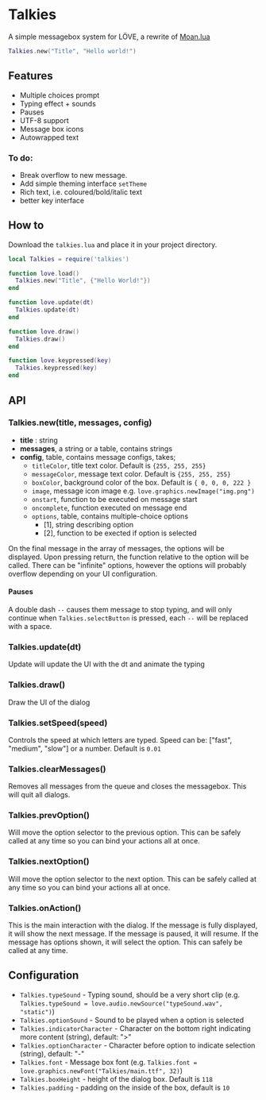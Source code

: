 # Talkies
A simple messagebox system for LÖVE, a rewrite of [Moan.lua](https://github.com/tanema/moan.lua)

```lua
Talkies.new("Title", "Hello world!")
```

## Features
- Multiple choices prompt
- Typing effect + sounds
- Pauses
- UTF-8 support
- Message box icons
- Autowrapped text

### To do:
- Break overflow to new message.
- Add simple theming interface `setTheme`
- Rich text, i.e. coloured/bold/italic text
- better key interface

## How to
Download the `talkies.lua` and place it in your project directory.

```lua
local Talkies = require('talkies')

function love.load()
  Talkies.new("Title", {"Hello World!"})
end

function love.update(dt)
  Talkies.update(dt)
end

function love.draw()
  Talkies.draw()
end

function love.keypressed(key)
  Talkies.keypressed(key)
end
```

## API

### Talkies.new(title, messages, config)
- **title** : string
- **messages**, a string or a table, contains strings
- **config**, table, contains message configs, takes;
  * `titleColor`, title text color. Default is `{255, 255, 255}`
  * `messageColor`, message text color. Default is `{255, 255, 255}`
  * `boxColor`, background color of the box. Default is `{ 0, 0, 0, 222 }`
  * `image`, message icon image e.g. `love.graphics.newImage("img.png")`
  * `onstart`, function to be executed on message start
  * `oncomplete`, function executed on message end
  * `options`, table, contains multiple-choice options
    - [1], string describing option
    - [2], function to be exected if option is selected

On the final message in the array of messages, the options will be displayed.
Upon pressing return, the function relative to the option will be called. There
can be "infinite" options, however the options will probably overflow depending
on your UI configuration.

#### Pauses
A double dash `--` causes them message to stop typing, and will only continue when
`Talkies.selectButton` is pressed, each `--` will be replaced with a space.


### Talkies.update(dt)
Update will update the UI with the dt and animate the typing

### Talkies.draw()
Draw the UI of the dialog

### Talkies.setSpeed(speed)
Controls the speed at which letters are typed. Speed can be: ["fast", "medium", "slow"]
or a number. Default is `0.01`

### Talkies.clearMessages()
Removes all messages from the queue and closes the messagebox. This will quit all dialogs.

### Talkies.prevOption()
Will move the option selector to the previous option. This can be safely called at any
time so you can bind your actions all at once.

### Talkies.nextOption()
Will move the option selector to the next option. This can be safely called at any
time so you can bind your actions all at once.

### Talkies.onAction()
This is the main interaction with the dialog. If the message is fully displayed,
it will show the next message. If the message is paused, it will resume. If the
message has options shown, it will select the option. This can safely be called
at any time.

## Configuration
* `Talkies.typeSound` - Typing sound, should be a very short clip (e.g. `Talkies.typeSound = love.audio.newSource("typeSound.wav", "static")`)
* `Talkies.optionSound` - Sound to be played when a option is selected
* `Talkies.indicatorCharacter` - Character on the bottom right indicating more content (string), default: ">"
* `Talkies.optionCharacter` - Character before option to indicate selection (string), default: "-"
* `Talkies.font` - Message box font (e.g. `Talkies.font = love.graphics.newFont("Talkies/main.ttf", 32)`)
* `Talkies.boxHeight` - height of the dialog box. Default is `118`
* `Talkies.padding` - padding on the inside of the box, default is `10`

